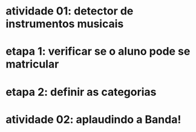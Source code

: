 # atividade 01: detector de instrumentos musicais

# etapa 1: verificar se o aluno pode se matricular

# etapa 2: definir as categorias

# atividade 02: aplaudindo a Banda!